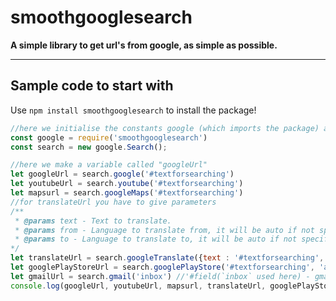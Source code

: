 # smoothgooglesearch
**A simple library to get url's from google, as simple as possible.**
***
Sample code to start with 
---
Use `npm install smoothgooglesearch` to install the package!
```Javascript
//here we initialise the constants google (which imports the package) and search(which will be used to get url's)
const google = require('smoothgooglesearch')
const search = new google.Search(); 

//here we make a variable called "googleUrl"
let googleUrl = search.google('#textforsearching')
let youtubeUrl = search.youtube('#textforsearching')
let mapsurl = search.googleMaps('#textforsearching')
//for translateUrl you have to give parameters
/** 
 * @params text - Text to translate.
 * @params from - Language to translate from, it will be auto if not specified.
 * @params to - Language to translate to, it will be auto if not specified.
*/
let translateUrl = search.googleTranslate({text : '#textforsearching', from: 'en', to: 'es'})
let googlePlayStoreUrl = search.googlePlayStore('#textforsearching', 'apps') //'#category(`apps` used here) - can be apps, books or movies, if not specified, it will search for all categories.'
let gmailUrl = search.gmail('inbox') //'#field(`inbox` used here) - gmail field --> inbox, starred, imp, etc.'
console.log(googleUrl, youtubeUrl, mapsurl, translateUrl, googlePlayStoreUrl, gmailUrl)

```